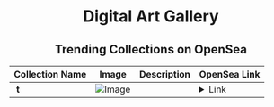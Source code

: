 <div align="center">

# Digital Art Gallery

## Trending Collections on OpenSea

| Collection Name                       | Image                                                                                     | Description                       | OpenSea Link                                                                                          |
|---------------------------------------|-------------------------------------------------------------------------------------------|-----------------------------------|--------------------------------------------------------------------------------------------------------|
| **­ t** | ![Image](https://i.seadn.io/s/raw/files/0dfdaf4cf964d20b5dbd9176634e3cbf.png?w=500&auto=format?w=200&auto=format) |  | <details><summary>Link</summary>[­ t](https://opensea.io/collection/t-709)</details> |

</div>
